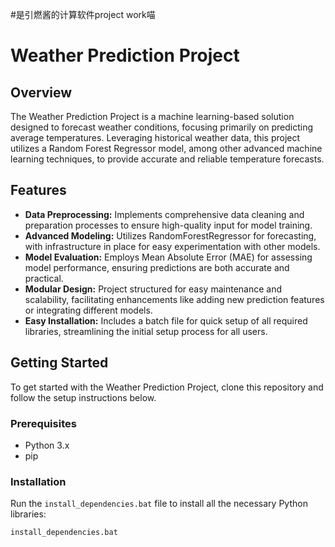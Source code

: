#是引燃酱的计算软件project work喵
# Weather Prediction Project

## Overview
The Weather Prediction Project is a machine learning-based solution designed to forecast weather conditions, focusing primarily on predicting average temperatures. Leveraging historical weather data, this project utilizes a Random Forest Regressor model, among other advanced machine learning techniques, to provide accurate and reliable temperature forecasts.

## Features
- **Data Preprocessing:** Implements comprehensive data cleaning and preparation processes to ensure high-quality input for model training.
- **Advanced Modeling:** Utilizes RandomForestRegressor for forecasting, with infrastructure in place for easy experimentation with other models.
- **Model Evaluation:** Employs Mean Absolute Error (MAE) for assessing model performance, ensuring predictions are both accurate and practical.
- **Modular Design:** Project structured for easy maintenance and scalability, facilitating enhancements like adding new prediction features or integrating different models.
- **Easy Installation:** Includes a batch file for quick setup of all required libraries, streamlining the initial setup process for all users.

## Getting Started
To get started with the Weather Prediction Project, clone this repository and follow the setup instructions below.

### Prerequisites
- Python 3.x
- pip

### Installation
Run the `install_dependencies.bat` file to install all the necessary Python libraries:

```bash
install_dependencies.bat
